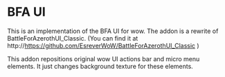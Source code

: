 # BFA UI #

This is an implementation of the BFA UI for wow.
The addon is a rewrite of BattleForAzerothUI_Classic. (You can find it at http://https://github.com/EsreverWoW/BattleForAzerothUI_Classic )

This addon repositions original wow UI actions bar and micro menu elements.
It just changes background texture for these elements.

